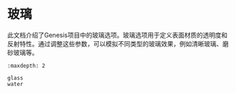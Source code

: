 # 玻璃

此文档介绍了Genesis项目中的玻璃选项。玻璃选项用于定义表面材质的透明度和反射特性。通过调整这些参数，可以模拟不同类型的玻璃效果，例如清晰玻璃、磨砂玻璃等。

```{toctree}
:maxdepth: 2

glass
water
```
